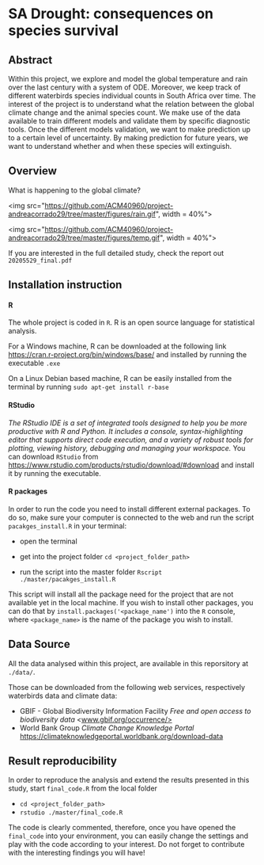 # SA Drought: consequences on species survival

## Abstract
Within this project, we explore and model the global temperature and rain over the last century with a system of ODE. Moreover, we keep track of different waterbirds species individual counts in South Africa over time. 
The interest of the project is to understand what the relation between the global climate change and the animal species count. We make use of the data available to train different models and validate them by specific diagnostic tools.
Once the different models validation, we want to make prediction up to a certain level of uncertainty. By making prediction for future years, we want to understand whether and when these species will extinguish.

## Overview 

What is happening to the global climate?



<img src="https://github.com/ACM40960/project-andreacorrado29/tree/master/figures/rain.gif", width = 40%">

<img src="https://github.com/ACM40960/project-andreacorrado29/tree/master/figures/temp.gif", width = 40%">





If you are interested in the full detailed study, check the report out `20205529_final.pdf` 

## Installation instruction

#### R
The whole project is coded in `R`. R is an open source language for statistical analysis.

For a Windows machine, R can be downloaded at the following link  <https://cran.r-project.org/bin/windows/base/>  and installed by running the executable `.exe`

On a Linux Debian based machine, R can be easily installed from the terminal by running
`sudo apt-get install r-base`

#### RStudio
*The RStudio IDE is a set of integrated tools designed to help you be more productive with R and Python. It includes a console, syntax-highlighting editor that supports direct code execution, and a variety of robust tools for plotting, viewing history, debugging and managing your workspace.*
You can download `RStudio` from <https://www.rstudio.com/products/rstudio/download/#download> and install it by running the executable.

#### R packages

In order to run the code you need to install different external packages. To do so, make sure your computer is connected to the web and run the script `pacakges_install.R` in your terminal:

- open the terminal

- get into the project folder `cd <project_folder_path>`
- run the script into the master folder `Rscript ./master/pacakges_install.R`

This script will install all the package need for the project that are not available yet in the local machine. If you wish to install other packages, you can do that by `install.packages('<package_name')` into the `R` console, where `<package_name>` is the name of the package you wish to install.


## Data Source

All the data analysed within this project, are available in this reporsitory at `./data/`.

Those can be downloaded from the following web services, respectively waterbirds data and climate data:

- GBIF - Global Biodiversity Information Facility *Free and open access to biodiversity data* <www.gbif.org/occurrence/>
- World Bank Group *Climate Change Knowledge Portal* <https://climateknowledgeportal.worldbank.org/download-data>

## Result reproducibility

In order to reproduce the analysis and extend the results presented in this study, start `final_code.R` from the local folder

- `cd <project_folder_path>`
- `rstudio ./master/final_code.R`

The code is clearly commented, therefore, once you have opened the `final_code` into your environment, you can easily change the settings and play with the code according to your interest. Do not forget to contribute with the interesting findings you will have!

